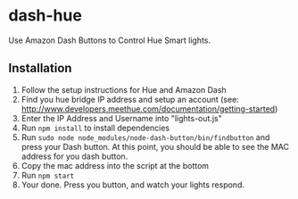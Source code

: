 # dash-hue
Use Amazon Dash Buttons to Control Hue Smart lights.

## Installation

1. Follow the setup instructions for Hue and Amazon Dash
2. Find you hue bridge IP address and setup an account (see: http://www.developers.meethue.com/documentation/getting-started)
3. Enter the IP Address and Username into "lights-out.js"
4. Run ```npm install``` to install dependencies
5. Run ```sudo node node_modules/node-dash-button/bin/findbutton``` and press your Dash button. At this point, you should be able to see the MAC address for you dash button.
6. Copy the mac address into the script at the bottom
7. Run ```npm start```
8. Your done. Press you button, and watch your lights respond.

